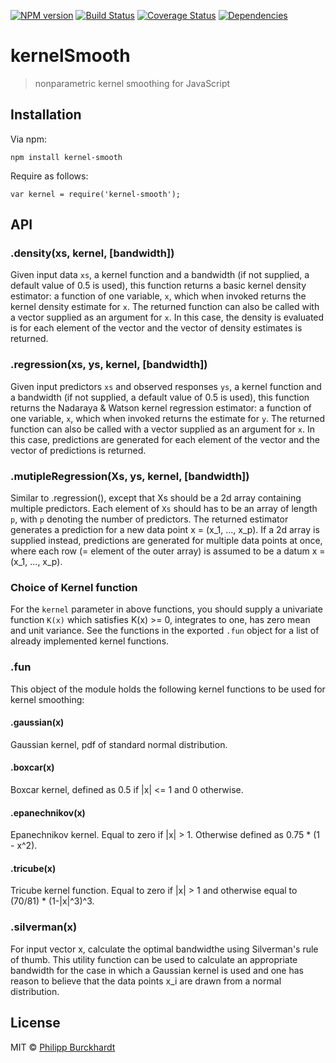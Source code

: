 [![NPM version][npm-image]][npm-url]
[![Build Status][travis-image]][travis-url]
[![Coverage Status][coveralls-image]][coveralls-url]
[![Dependencies][dependencies-image]][dependencies-url]

# kernelSmooth

> nonparametric kernel smoothing for JavaScript

## Installation

Via npm:
```
npm install kernel-smooth
```

Require as follows:
```
var kernel = require('kernel-smooth');
```

## API

### .density(xs, kernel, [bandwidth])

Given input data `xs`, a kernel function and a bandwidth (if not supplied,
a default value of 0.5 is used), this function returns a basic kernel density
estimator: a function of one variable, `x`, which when invoked returns the
kernel density estimate for `x`. The returned function can also be called with a
vector supplied as an argument for `x`. In this case, the density is evaluated
is for each element of the vector and the vector of density estimates
is returned.

### .regression(xs, ys, kernel, [bandwidth])

Given input predictors `xs` and observed responses `ys`, a kernel function
and a bandwidth (if not supplied, a default value of 0.5 is used),
this function returns the Nadaraya & Watson kernel regression estimator:
a function of one variable, `x`, which when invoked returns the
estimate for `y`. The returned function can also be called with a
vector supplied as an argument for `x`. In this case, predictions are generated
for each element of the vector and the vector of predictions
is returned.

### .mutipleRegression(Xs, ys, kernel, [bandwidth])

Similar to .regression(), except that Xs should be a 2d array containing multiple predictors. Each element of `Xs` should has to be an array of length `p`, with `p` denoting the number of predictors. The returned estimator generates a prediction for a new data point x = (x_1, ..., x_p). If a 2d array is supplied instead, predictions are generated for multiple data points at once, where each row (= element of the outer array) is assumed to be a datum x = (x_1, ..., x_p).

### Choice of Kernel function

For the `kernel` parameter in above functions, you should supply a univariate function `K(x)` which satisfies K(x) >= 0, integrates to one, has zero mean and unit variance.
See the functions in the exported `.fun` object for a list of already implemented kernel functions.

### .fun
This object of the module holds the following kernel functions to be used for
kernel smoothing:

#### .gaussian(x)
Gaussian kernel, pdf of standard normal distribution.

#### .boxcar(x)
Boxcar kernel, defined as 0.5 if |x| <= 1 and 0 otherwise.

#### .epanechnikov(x)
Epanechnikov kernel. Equal to zero if |x| > 1. Otherwise defined as
0.75 * (1 - x^2).

#### .tricube(x)
Tricube kernel function. Equal to zero if |x| > 1 and otherwise equal to
(70/81) * (1-|x|^3)^3.

### .silverman(x)
For input vector x, calculate the optimal bandwidthe using Silverman's rule of thumb. This utility function can be used to calculate an appropriate bandwidth for the case in which a Gaussian kernel is used and one has reason to believe that the data points x_i are drawn from a normal distribution.


## License

MIT © [Philipp Burckhardt](http://www.philipp-burckhardt.com)

[npm-url]: https://npmjs.org/package/kernel-smooth
[npm-image]: https://badge.fury.io/js/kernel-smooth.svg

[travis-url]: https://travis-ci.org/Planeshifter/kernel-smooth
[travis-image]: https://travis-ci.org/Planeshifter/kernel-smooth.svg?branch=master

[coveralls-image]: https://img.shields.io/coveralls/Planeshifter/kernel-smooth/master.svg
[coveralls-url]: https://coveralls.io/r/Planeshifter/kernel-smooth?branch=master

[dependencies-image]: https://david-dm.org/Planeshifter/kernel-smooth.svg?theme=shields.io
[dependencies-url]: https://david-dm.org/Planeshifter/kernel-smooth
